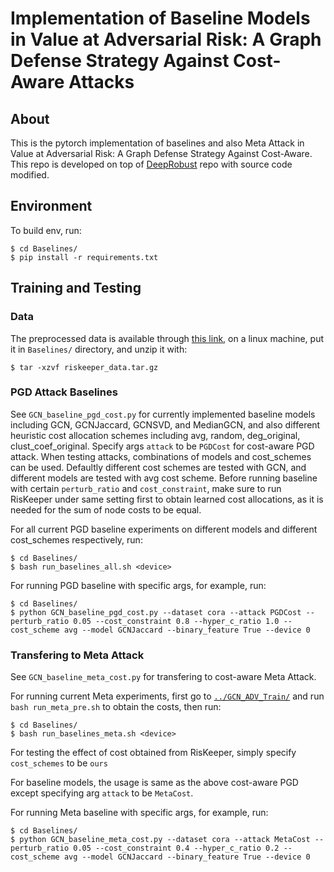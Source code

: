 # Implementation of Baseline Models in Value at Adversarial Risk: A Graph Defense Strategy Against Cost-Aware Attacks

## About
This is the pytorch implementation of baselines and also Meta Attack in Value at Adversarial Risk: A Graph Defense Strategy Against Cost-Aware. This repo is developed on top of [DeepRobust](https://github.com/DSE-MSU/DeepRobust) repo with source code modified.

## Environment
To build env, run:
```
$ cd Baselines/
$ pip install -r requirements.txt
```

## Training and Testing
### Data
The preprocessed data is available through [this link](https://drive.google.com/file/d/1lQtfUuvtO3zglQtwlL_gWcMtqNO5cUVp/view?usp=sharing), on a linux machine, put it in `Baselines/` directory, and unzip it with:
```
$ tar -xzvf riskeeper_data.tar.gz
```

### PGD Attack Baselines
See `GCN_baseline_pgd_cost.py` for currently implemented baseline models including GCN, GCNJaccard, GCNSVD, and MedianGCN, and also different heuristic cost allocation schemes  including avg, random, deg_original, clust_coef_original. Specify args `attack` to be `PGDCost` for cost-aware PGD attack. When testing attacks, combinations of models and cost_schemes can be used. Defaultly different cost schemes are tested with GCN, and different models are tested with avg cost scheme. Before running baseline with certain `perturb_ratio` and `cost_constraint`, make sure to run RisKeeper under same setting first to obtain learned cost allocations, as it is needed for the sum of node costs to be equal.

For all current PGD baseline experiments on different models and different cost_schemes respectively, run:
```
$ cd Baselines/
$ bash run_baselines_all.sh <device>
```

For running PGD baseline with specific args, for example, run:
```
$ cd Baselines/
$ python GCN_baseline_pgd_cost.py --dataset cora --attack PGDCost --perturb_ratio 0.05 --cost_constraint 0.8 --hyper_c_ratio 1.0 --cost_scheme avg --model GCNJaccard --binary_feature True --device 0
```

### Transfering to Meta Attack
See `GCN_baseline_meta_cost.py` for transfering to cost-aware Meta Attack.

For running current Meta experiments, first go to [`../GCN_ADV_Train/`](../GCN_ADV_Train/README.md) and run `bash run_meta_pre.sh` to obtain the costs, then run:
```
$ cd Baselines/
$ bash run_baselines_meta.sh <device>
```

For testing the effect of cost obtained from RisKeeper, simply specify `cost_schemes` to be `ours`

For baseline models, the usage is same as the above cost-aware PGD except specifying arg `attack` to be `MetaCost`.

For running Meta baseline with specific args, for example, run:
```
$ cd Baselines/
$ python GCN_baseline_meta_cost.py --dataset cora --attack MetaCost --perturb_ratio 0.05 --cost_constraint 0.4 --hyper_c_ratio 0.2 --cost_scheme avg --model GCNJaccard --binary_feature True --device 0
```